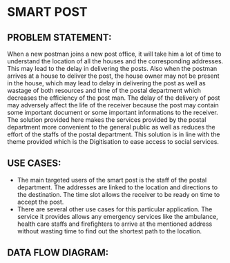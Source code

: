 # **SMART POST**
## **PROBLEM STATEMENT:**
When a new postman joins a new post office, it will take him a lot of time to understand the location of all the houses and the corresponding addresses. This may lead to the delay in delivering the posts. Also when the postman arrives at a house to deliver the post, the house owner may not be present in the house, which may lead to delay in delivering the post as well as wastage of both resources and time of the postal department which decreases the efficiency of the post man. The delay of the delivery of post may adversely affect the life of the receiver because the post may contain some important document or some important informations to the receiver. <br />The solution provided here makes  the services provided by the postal department more convenient to the general public as well as reduces the  effort of the staffs of the postal department. This solution is in line with the theme provided which is the Digitisation to ease access to social services.
## **USE CASES:**

*   The main targeted users of the smart post is the staff of the postal department. The addresses are linked to the location and directions to the destination. The time slot allows the receiver to be ready on time to accept the post.
*   There are several other use cases for this particular application. The service it provides allows any emergency services like the ambulance, health care staffs and firefighters to arrive at the mentioned address without wasting time to find out the shortest path to the location.

## **DATA FLOW DIAGRAM:**

